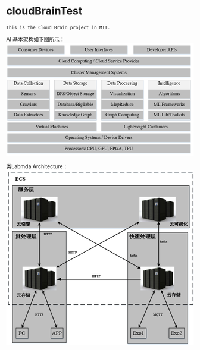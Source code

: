 # cloudBrainTest
	This is the Cloud Brain project in MII.


AI 基本架构如下图所示：
![many to one](./AIinfrastructure.png "AI infrastructure")

类Labmda Architecture：
![many to one](./CloudBrain1.0.png "Labmda Architecture")
